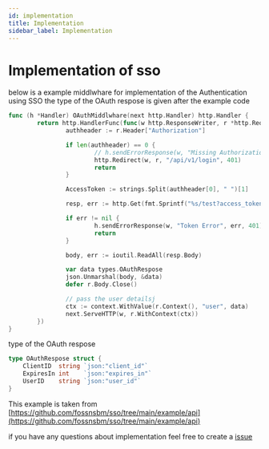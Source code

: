 ```yaml
---
id: implementation
title: Implementation
sidebar_label: Implementation
---
```


# Implementation of sso

below is a example middlwhare for implementation of the Authentication using SSO the type of the OAuth respose is given after the example code


```go
func (h *Handler) OAuthMiddlwhare(next http.Handler) http.Handler {
        return http.HandlerFunc(func(w http.ResponseWriter, r *http.Request) {
                authheader := r.Header["Authorization"]

                if len(authheader) == 0 {
                        // h.sendErrorResponse(w, "Missing Authorization Header", fmt.Errorf("Authorization is required Header"), 401)
                        http.Redirect(w, r, "/api/v1/login", 401)
                        return
                }

                AccessToken := strings.Split(authheader[0], " ")[1]

                resp, err := http.Get(fmt.Sprintf("%s/test?access_token=%s", h.AuthServerURI, AccessToken))

                if err != nil {
                        h.sendErrorResponse(w, "Token Error", err, 401)
                        return
                }

                body, err := ioutil.ReadAll(resp.Body)

                var data types.OAuthRespose
                json.Unmarshal(body, &data)
                defer r.Body.Close()

                // pass the user detailsj
                ctx := context.WithValue(r.Context(), "user", data)
                next.ServeHTTP(w, r.WithContext(ctx))
        })
}
```

type of the OAuth respose

```go
type OAuthRespose struct {                                                                                                                                                                              
    ClientID  string `json:"client_id"`                                                                                                                                                                 
    ExpiresIn int    `json:"expires_in"`                                                                                                                                                                
    UserID    string `json:"user_id"`                                                                                                                                                                   
}                                                                                                                                                                                                       
```

This example is taken from 
[https://github.com/fossnsbm/sso/tree/main/example/api](https://github.com/fossnsbm/sso/tree/main/example/api)

if you have any questions about implementation feel free to create a [issue](https://github.com/fossnsbm/sso/issues)

